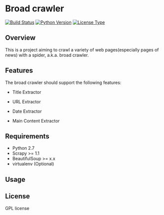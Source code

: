 # Broad crawler
[![Build Status](https://img.shields.io/badge/build-passing-green.svg)]()
[![Python Version](https://img.shields.io/badge/python-2.7-orange.svg)]()
[![License Type](https://img.shields.io/badge/license-GPL-blue.svg)]()

## Overview
   This is a project aiming to crawl a variety of web pages(especially pages of news) with a spider, a.k.a. broad crawler.

## Features
The broad crawler should support the following features:
* Title Extractor
> 
* URL Extractor
> 
* Date Extractor
> 
* Main Content Extractor
> 

## Requirements
* Python 2.7
* Scrapy >= 1.1
* BeautifulSoup >= x.x
* virtualenv (Optional)

## Usage


## License
GPL license
